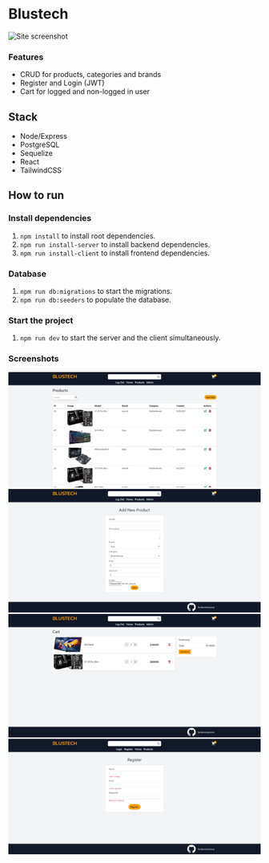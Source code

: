 # Blustech

![Site screenshot](https://github.com/lucianomazzuca/blustech-ecommerce/blob/master/docs/product-section.png)


### Features
- CRUD for products, categories and brands
- Register and Login (JWT)
- Cart for logged and non-logged in user

## Stack
- Node/Express
- PostgreSQL
- Sequelize
- React
- TailwindCSS

## How to run

### Install dependencies
1. `npm install` to install root dependencies.
2. `npm run install-server` to install backend dependencies.
3. `npm run install-client` to install frontend dependencies.

### Database
1. `npm run db:migrations` to start the migrations.
2. `npm run db:seeders` to populate the database.

### Start the project
1. `npm run dev` to start the server and the client simultaneously.


### Screenshots
![Products in admin panel](https://github.com/lucianomazzuca/blustech-ecommerce/blob/master/docs/admin-products.png)
![Add product form](https://github.com/lucianomazzuca/blustech-ecommerce/blob/master/docs/add-product.png)
![Cart](https://github.com/lucianomazzuca/blustech-ecommerce/blob/master/docs/cart.png)
![Register form](https://github.com/lucianomazzuca/blustech-ecommerce/blob/master/docs/register.png)

